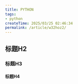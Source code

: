 ```yaml
---
title: PYTHON
tags:
- python
createTime: 2025/03/25 02:46:34
permalink: /article/w32hoz2/
---
```


## 标题H2

### 标题H3

#### 标题H4
